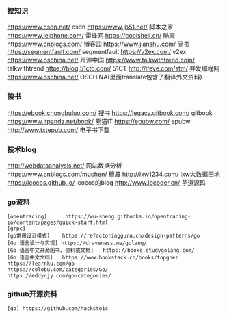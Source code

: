 ### 搜知识
https://www.csdn.net/	        csdn
https://www.jb51.net/	        脚本之家
https://www.leiphone.com/	    雷锋网
https://coolshell.cn/	        酷壳
https://www.cnblogs.com/	    博客园
https://www.jianshu.com/	    简书
https://segmentfault.com/	    segmentfault
https://v2ex.com/		        v2ex
https://www.oschina.net/	    开源中国
https://www.talkwithtrend.com/  talkwithtrend
https://blog.51cto.com/	        51CT
http://ifeve.com/stm/           并发编程网
https://www.oschina.net/        OSCHINA(里面translate包含了翻译外文资料)

### 搜书
https://ebook.chongbuluo.com/   搜书
https://legacy.gitbook.com/     gitbook
https://www.itpanda.net/book/   熊猫IT
https://epubw.com/              epubw
http://www.txtepub.com/         电子书下载  


### 技术blog
http://webdataanalysis.net/     网站数据分析
https://www.cnblogs.com/muchen/ 穆晨
http://lxw1234.com/             lxw大数据田地
https://icocos.github.io/       icocos的blog
http://www.iocoder.cn/          芋道源码


### go资料
```
[opentracing]      https://wu-sheng.gitbooks.io/opentracing-io/content/pages/quick-start.html
[grpc]	
[go常用设计模式]    https://refactoringguru.cn/design-patterns/go
[Go 语言设计与实现] https://draveness.me/golang/           
[Go 语言中文开源图书、资料或文档]   https://books.studygolang.com/
[Go 语言中文文档]   https://www.bookstack.cn/books/topgoer
https://learnku.com/go
https://colobu.com/categories/Go/
https://eddycjy.com/go-categories/
```

### github开源资料
```
[go] https://github.com/hackstoic

```
